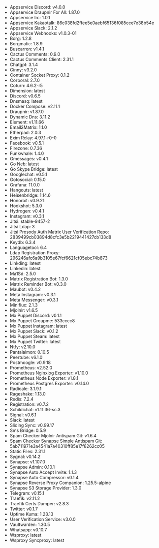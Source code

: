 * Appservice Discord: v4.0.0
* Appservice Draupnir For All: 1.87.0
* Appservice Irc: 1.0.1
* Appservice Kakaotalk: 86c038fd2ffee5e0aebf65136f085cce7e38b54e
* Appservice Slack: 2.1.2
* Appservice Webhooks: v1.0.3-01
* Borg: 1.2.8
* Borgmatic: 1.8.9
* Buscarron: v1.4.1
* Cactus Comments: 0.9.0
* Cactus Comments Client: 2.31.1
* Chatgpt: 3.1.4
* Cinny: v3.2.0
* Container Socket Proxy: 0.1.2
* Corporal: 2.7.0
* Coturn: 4.6.2-r5
* Dimension: latest
* Discord: v0.6.5
* Dnsmasq: latest
* Docker Compose: v2.11.1
* Draupnir: v1.87.0
* Dynamic Dns: 3.11.2
* Element: v1.11.66
* Email2Matrix: 1.1.0
* Etherpad: 2.0.3
* Exim Relay: 4.97.1-r0-0
* Facebook: v0.5.1
* Firezone: 0.7.36
* Funkwhale: 1.4.0
* Gmessages: v0.4.1
* Go Neb: latest
* Go Skype Bridge: latest
* Googlechat: v0.5.1
* Gotosocial: 0.15.0
* Grafana: 11.0.0
* Hangouts: latest
* Heisenbridge: 1.14.6
* Honoroit: v0.9.21
* Hookshot: 5.3.0
* Hydrogen: v0.4.1
* Instagram: v0.3.1
* Jitsi: stable-9457-2
* Jitsi Ldap: 3
* Jitsi Prosody Auth Matrix User Verification Repo: 2839499cb03894d8cfc3e5b2219441427cb133d8
* Keydb: 6.3.4
* Languagetool: 6.4
* Ldap Registration Proxy: 296246afc6a9b3105e67fcf6621cf05ebc74b873
* Linkding: latest
* Linkedin: latest
* Ma1Sd: 2.5.0
* Matrix Registration Bot: 1.3.0
* Matrix Reminder Bot: v0.3.0
* Maubot: v0.4.2
* Meta Instagram: v0.3.1
* Meta Messenger: v0.3.1
* Miniflux: 2.1.3
* Mjolnir: v1.6.5
* Mx Puppet Discord: v0.1.1
* Mx Puppet Groupme: 533cccc8
* Mx Puppet Instagram: latest
* Mx Puppet Slack: v0.1.2
* Mx Puppet Steam: latest
* Mx Puppet Twitter: latest
* Ntfy: v2.10.0
* Pantalaimon: 0.10.5
* Peertube: v6.1.0
* Postmoogle: v0.9.18
* Prometheus: v2.52.0
* Prometheus Nginxlog Exporter: v1.10.0
* Prometheus Node Exporter: v1.8.1
* Prometheus Postgres Exporter: v0.14.0
* Radicale: 3.1.9.1
* Rageshake: 1.13.0
* Redis: 7.2.4
* Registration: v0.7.2
* Schildichat: v1.11.36-sc.3
* Signal: v0.6.1
* Slack: latest
* Sliding Sync: v0.99.17
* Sms Bridge: 0.5.9
* Spam Checker Mjolnir Antispam Git: v1.6.4
* Spam Checker Synapse Simple Antispam Git: 5ab711971e3a4541a7a40310ff85e17f8262cc05
* Static Files: 2.31.1
* Sygnal: v0.14.2
* Synapse: v1.107.0
* Synapse Admin: 0.10.1
* Synapse Auto Accept Invite: 1.1.3
* Synapse Auto Compressor: v0.1.4
* Synapse Reverse Proxy Companion: 1.25.5-alpine
* Synapse S3 Storage Provider: 1.3.0
* Telegram: v0.15.1
* Traefik: v2.11.2
* Traefik Certs Dumper: v2.8.3
* Twitter: v0.1.7
* Uptime Kuma: 1.23.13
* User Verification Service: v3.0.0
* Vaultwarden: 1.30.5
* Whatsapp: v0.10.7
* Wsproxy: latest
* Wsproxy Syncproxy: latest
